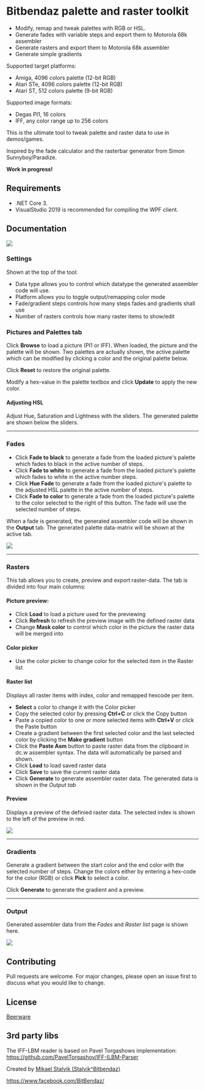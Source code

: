 # Bitbendaz palette and raster toolkit
- Modify, remap and tweak palettes with RGB or HSL.
- Generate fades with variable steps and export them to Motorola 68k assembler
- Generate rasters and export them to Motorola 68k assembler
- Generate simple gradients

Supported target platforms:
- Amiga, 4096 colors palette (12-bit RGB)
- Atari STe, 4096 colors palette (12-bit RGB)
- Atari ST, 512 colors palette (9-bit RGB)

Supported image formats:
- Degas PI1, 16 colors
- IFF, any color range up to 256 colors

This is the ultimate tool to tweak palette and raster data to use in demos/games.

Inspired by the fade calculator and the rasterbar generator from Simon Sunnyboy/Paradize.

**Work in progress!**

## Requirements
- .NET Core 3.
- VisualStudio 2019 is recommended for compiling the WPF client.

## Documentation

![](screen1.png)

### Settings
Shown at the top of the tool:
- Data type allows you to control which datatype the generated assembler code will use.
- Platform allows you to toggle output/remapping color mode
- Fade/gradient steps controls how many steps fades and gradients shall use
- Number of rasters controls how many raster items to show/edit

### Pictures and Palettes tab
Click **Browse** to load a picture (PI1 or IFF). When loaded, the picture and the palette will be shown.
Two palettes are actually shown, the active palette which can be modified by clicking a color and the original palette below.

Click **Reset** to restore the original palette.

Modify a hex-value in the palette textbox and click **Update** to apply the new color.

#### Adjusting HSL 
Adjust Hue, Saturation and Lightness with the sliders.
The generated palette are shown below the sliders.

----

### Fades

- Click **Fade to black** to generate a fade from the loaded picture's palette which fades to black in the active number of steps.
- Click **Fade to white** to generate a fade from the loaded picture's palette which fades to white in the active number steps.
- Click **Hue Fade** to generate a fade from the loaded picture's palette to the adjusted HSL palette in the active number of steps.
- Click **Fade to color** to generate a fade from the loaded picture's palette to the color selected to the right of this button. The fade will use the selected number of steps.

When a fade is generated, the generated assembler code will be shown in the **Output** tab. The generated palette data-matrix will be shown at the active tab.

![](screen2.png)

----

### Rasters
This tab allows you to create, preview and export raster-data.
The tab is divided into four main columns:

#### Picture preview:
* Click **Load** to load a picture used for the previewing
* Click **Refresh** to refresh the preview image with the defined raster data
* Change **Mask color** to control which color in the picture the raster data will be merged into

#### Color picker
* Use the color picker to change color for the selected item in the Raster list

#### Raster list
Displays all raster items with index, color and remapped hexcode per item.
- **Select** a color to change it with the Color picker
- Copy the selected color by pressing **Ctrl+C** or click the Copy button
- Paste a copied color to one or more selected items with **Ctrl+V** or click the Paste button
- Create a gradient between the first selected color and the last selected color by clicking the **Make gradient** button
- Click the **Paste Asm** button to paste raster data from the clipboard in dc.w assembler syntax. The data will automatically be parsed and shown.
- Click **Load** to load saved raster data
- Click **Save** to save the current raster data
- Click **Generate** to generate assembler raster data. The generated data is shown in the *Output tab*

#### Preview
Displays a preview of the definied raster data. The selected index is shown to the left of the preview in red.

![](screen3.png)

----

### Gradients
Generate a gradient between the start color and the end color with the selected number of steps. Change the colors either by entering a hex-code for the color (RGB) or click **Pick** to select a color.

Click **Generate** to generate the gradient and a preview.

----

### Output
Generated assembler data from the *Fades* and *Raster list* page is shown here.

![](screen4.png)


## Contributing
Pull requests are welcome. For major changes, please open an issue first to discuss what you would like to change.

## License
[Beerware](https://en.wikipedia.org/wiki/Beerware)

## 3rd party libs
The IFF-LBM reader is based on Pavel Torgashows implementation:
https://github.com/PavelTorgashov/IFF-ILBM-Parser


Created by [Mikael Stalvik (Stalvik^Bitbendaz)](https://demozoo.org/sceners/27448/)

https://www.facebook.com/BitBendaz/
